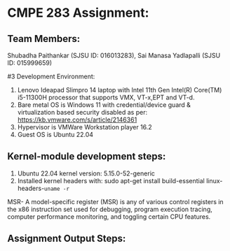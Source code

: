 
# CMPE 283 Assignment:
## Team Members:
Shubadha Paithankar   (SJSU ID: 016013283), Sai Manasa Yadlapalli (SJSU ID: 015999659)

#3 Development Environment:
  1. Lenovo Ideapad Slimpro 14 laptop with Intel 11th Gen Intel(R) Core(TM) i5-11300H processor that supports VMX, VT-x,EPT and VT-d.
  2. Bare metal OS is Windows 11 with credential/device guard & virtualization based security disabled as per: https://kb.vmware.com/s/article/2146361
  3. Hypervisor is VMWare Workstation player 16.2
  4. Guest OS is Ubuntu 22.04

## Kernel-module development steps:
  1. Ubuntu 22.04 kernel version: 5.15.0-52-generic
  2. Installed kernel headers with: sudo apt-get install build-essential linux-headers-`uname -r`
  
MSR- A model-specific register (MSR) is any of various control registers in the x86 instruction set used for debugging, program execution tracing, computer performance monitoring, and toggling certain CPU features.

## Assignment Output Steps:


